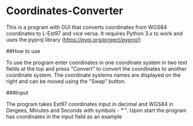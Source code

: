 # Coordinates-Converter
This is a program with GUI that converts coordinates from WGS84 coordinates to L-Est97 and vice versa.
It requires Python 3.x to work and uses the pyproj library (https://pypi.org/project/pyproj/)

##How to use

To use the program enter coordinates in one coordinate system in two text fields at the top and press "Convert" to convert the coordinates to another coordinate system. 
The coordinate systems names are displayed on the right and can be moved using the "Swap" button.

###Input

The program takes Est97 coordinates input in decimal and WGS84 in Dergees, Minutes and Seconds with symbols - °'".
Upon start the program has coordinates in the input field as an example
